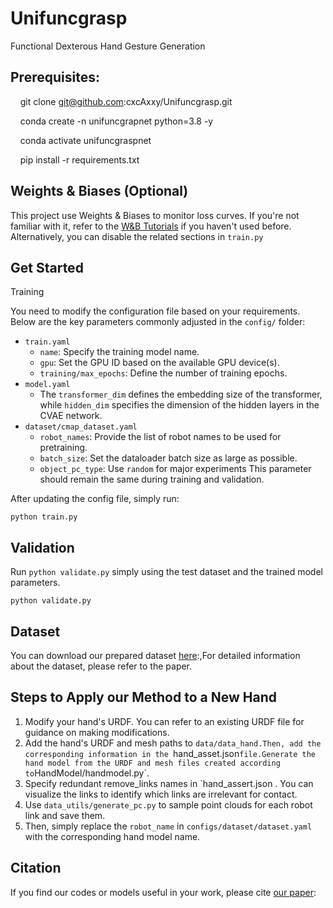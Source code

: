 # Unifuncgrasp

Functional Dexterous Hand Gesture Generation

## Prerequisites:

    git clone git@github.com:cxcAxxy/Unifuncgrasp.git

    conda create -n unifuncgrapnet python=3.8 -y

    conda activate unifuncgraspnet

    pip install -r requirements.txt

## Weights & Biases (Optional)

This project use Weights & Biases to monitor loss curves. If you're not familiar with it, refer to the [W&B Tutorials](https://docs.wandb.ai/tutorials/) if you haven't used before. Alternatively, you can disable the related sections in `train.py` 

## Get Started

Training

You need to modify the configuration file based on your requirements. Below are the key parameters commonly adjusted in the `config/` folder:

- `train.yaml`
  - `name`: Specify the training model name.
  - `gpu`: Set the GPU ID based on the available GPU device(s).
  - `training/max_epochs`: Define the number of training epochs.
- `model.yaml`
  - The `transformer_dim` defines the embedding size of the transformer, while `hidden_dim` specifies the dimension of the hidden layers in the CVAE network.
- `dataset/cmap_dataset.yaml`
  - `robot_names`: Provide the list of robot names to be used for pretraining.
  - `batch_size`: Set the dataloader batch size as large as possible. 
  - `object_pc_type`: Use `random` for major experiments  This parameter should remain the same during training and validation.

After updating the config file, simply run:

```
python train.py
```

## Validation

Run `python validate.py` simply using the test dataset and the trained model parameters.

```
python validate.py
```

## Dataset

You can download our prepared dataset [here](https:):,For detailed information about the dataset, please refer to the paper.

## Steps to Apply our Method to a New Hand

1. Modify your hand's URDF. You can refer to an existing URDF file for guidance on making modifications.
2. Add the hand's URDF and mesh paths to `data/data_hand.Then, add the corresponding information in the `hand_asset.json` file.Generate the hand model from the URDF and mesh files created according to `HandModel/handmodel.py`.
3. Specify redundant  remove_links names in `hand_assert.json . You can visualize the links  to identify which links are irrelevant for contact.
4. Use `data_utils/generate_pc.py` to sample point clouds for each robot link and save them.
5. Then, simply replace the `robot_name` in `configs/dataset/dataset.yaml` with the corresponding hand model name.

## Citation

If you find our codes or models useful in your work, please cite [our paper]():
